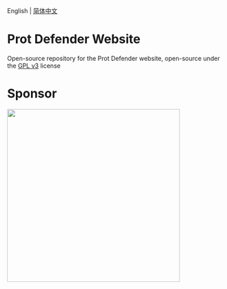 English | [简体中文](README_zh.md)

# Prot Defender Website

Open-source repository for the Prot Defender website, open-source under the [GPL v3](LICENSE) license


# Sponsor
<img src="https://github.com/user-attachments/assets/86e3eeaa-c5f2-415b-8736-3300fea8ccdf" style="width:400px" >
